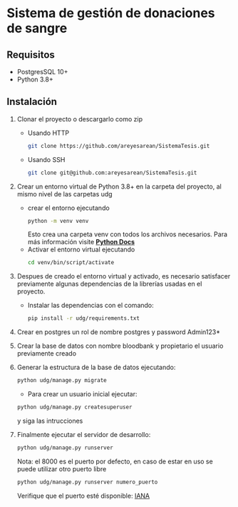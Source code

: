 # Sistema de gestión de donaciones de sangre

Requisitos
--------------
* PostgresSQL 10+
* Python 3.8+

Instalación
--------------

1. Clonar el proyecto o descargarlo como zip
    * Usando HTTP 
        ```sh
        git clone https://github.com/areyesarean/SistemaTesis.git
        ```
    * Usando SSH 
        ```sh
        git clone git@github.com:areyesarean/SistemaTesis.git
        ```

2. Crear un entorno virtual de Python 3.8+ en la carpeta del proyecto, al mismo nivel de las carpetas udg

    * crear el entorno ejecutando 
        ```sh
        python -m venv venv
        ```
      Esto crea una carpeta venv con todos los archivos necesarios. Para más información visite [**Python Docs**](https://docs.python.org/3/tutorial/venv.html)
    * Activar el entorno virtual ejecutando 
        ```sh
        cd venv/bin/script/activate
        ```
    
3. Despues de creado el entorno virtual y activado, es necesario satisfacer previamente algunas dependencias de la librerías usadas en el proyecto.

    * Instalar las dependencias con el comando:
        ```sh 
        pip install -r udg/requirements.txt
        ```
4. Crear en postgres un rol de nombre postgres y password Admin123*
5. Crear la base de datos con nombre bloodbank y propietario el usuario previamente creado

8. Generar la estructura de la base de datos ejecutando: 
    ```sh 
    python udg/manage.py migrate
    ```
   * Para crear un usuario inicial ejecutar:
    ```sh
    python udg/manage.py createsuperuser
    ```
   y siga las intrucciones

9. Finalmente ejecutar el servidor de desarrollo: 
    ```sh
    python udg/manage.py runserver
    ```
    Nota: el 8000 es el puerto por defecto, en caso de estar en uso se puede utilizar otro puerto libre
    ```sh
    python udg/manage.py runserver numero_puerto
    ```
    Verifique que el puerto esté disponible: [IANA](https://www.iana.org/assignments/service-names-port-numbers/service-names-port-numbers.xhtml)

